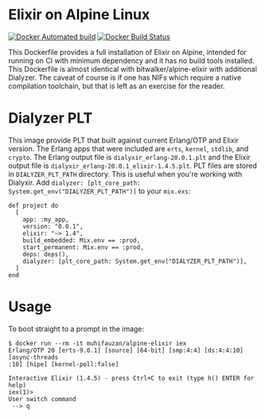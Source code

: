 # Elixir on Alpine Linux

[![Docker Automated build](https://img.shields.io/docker/automated/muhifauzan/alpine-elixir.svg)](https://hub.docker.com/r/muhifauzan/alpine-elixir/)
[![Docker Build Status](https://img.shields.io/docker/build/muhifauzan/alpine-elixir.svg)](https://hub.docker.com/r/muhifauzan/alpine-elixir/builds/)

This Dockerfile provides a full installation of Elixir on Alpine, intended for
running on CI with minimum dependency and it has no build tools installed. This
Dockerfile is almost identical with bitwalker/alpine-elixir with additional
Dialyzer. The caveat of course is if one has NIFs which require a native
compilation toolchain, but that is left as an exercise for the reader.

# Dialyzer PLT

This image provide PLT that built against current Erlang/OTP and Elixir
version. The Erlang apps that were included are `erts`, `kernel`, `stdlib`, and
`crypto`. The Erlang output file is `dialyxir_erlang-20.0.1.plt` and the Elixir
output file is `dialyxir_erlang-20.0.1_elixir-1.4.5.plt`. PLT files are stored in
`DIALYZER_PLT_PATH` directory. This is useful when you're working with
Dialyxir. Add `dialyzer: [plt_core_path: System.get_env("DIALYZER_PLT_PATH")]`
to your `mix.exs`:

```shell
def project do
  [
    app: :my_app,
    version: "0.0.1",
    elixir: "~> 1.4",
    build_embedded: Mix.env == :prod,
    start_permanent: Mix.env == :prod,
    deps: deps(),
    dialyzer: [plt_core_path: System.get_env("DIALYZER_PLT_PATH")],
  ]
end
```

# Usage

To boot straight to a prompt in the image:

```shell
$ docker run --rm -it muhifauzan/alpine-elixir iex
Erlang/OTP 20 [erts-9.0.1] [source] [64-bit] [smp:4:4] [ds:4:4:10] [async-threads
:10] [hipe] [kernel-poll:false]

Interactive Elixir (1.4.5) - press Ctrl+C to exit (type h() ENTER for help)
iex(1)>
User switch command
 --> q
```

<!--  LocalWords:  bitwalker
 -->
